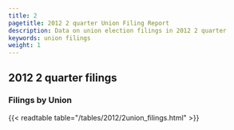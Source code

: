 ```yaml
---
title: 2
pagetitle: 2012 2 quarter Union Filing Report
description: Data on union election filings in 2012 2 quarter 
keywords: union filings
weight: 1
---
```


## 2012 2 quarter filings

### Filings by Union
{{< readtable table="/tables/2012/2union_filings.html" >}}
